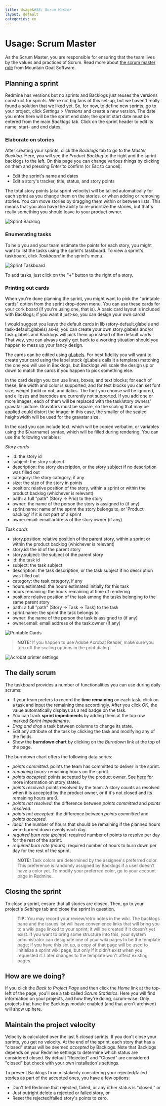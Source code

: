 ```yaml
---
title: Usage&#58; Scrum Master
layout: default
categories: en
---
```

# Usage: Scrum Master

As the Scrum Master, you are responsible for ensuring that the team lives by the values and practices of Scrum. Read more about <a href="http://www.mountaingoatsoftware.com/scrum/scrummaster" target="_blank">the scrum master role</a> from Mountain Goat Software.

## Planning a sprint

Redmine has versions but no sprints and Backlogs just reuses the
versions construct for sprints. We're not big fans of this set-up, but
we haven't really found a solution that we liked yet. So, for now, to
define new sprints, go to your project, click _Settings_ > _Versions_
and create a new version. The date you enter here will be the sprint
end date; the sprint start date must be entered from the main
_Backlogs_ tab. Click on the sprint header to edit its name, start-
and end dates.

### Elaborate on stories

After creating your sprints, click the _Backlogs_ tab to go to the _Master Backlog_. Here, you will see the _Product Backlog_ to the right and the sprint backlogs to the left. On this page you can change various things by clicking on them and pressing _Enter_ to confirm (or _Esc_ to cancel):

* Edit the sprint's name and dates
* Edit a story's tracker, title, status, and story points

The total story points (aka sprint velocity) will be tallied automatically for each sprint as you change them on the stories, or when adding or removing stories. You can move stories by dragging them within or between lists. This means that you also have the ability to re-prioritize the stories, but that's really something you should leave to your product owner.

![Sprint Backlog](../../assets/images/sprint_backlog.png)

### Enumerating tasks

To help you and your team estimate the points for each story, you might want to list the tasks using the sprint's taskboard. To view a sprint's taskboard, click _Taskboard_ in the sprint's menu.

![Sprint Taskboard](../../assets/images/sprint_taskboard.png)

To add tasks, just click on the "+" button to the right of a story.

### Printing out cards

When you're done planning the sprint, you might want to pick the "printable cards" option from the sprint drop-down menu. You can use these cards for your cork board (if you're using one, that is). A basic card layout is included with Backlogs; if you want it just-so, you can design your own cards!

I would suggest you leave the default cards in lib (story-default.glabels and task-default.glabels) as-is; you can create your own story.glabels and/or task.glabels and Backlogs will pick them up instead of the default cards. That way, you can always easily get back to a working situation should you happen to mess up your fancy design.

The cards can be edited using <a href="http://www.glabels.org/" target="_blank">gLabels</a>. For best fidelity you will want to create your card using the label stock (gLabels calls it a template) matching the one you will use in Backlogs, but Backlogs will scale the design up or down to match the cards if you happen to pick something else.

In the card design you can use lines, boxes, and text blocks; for each of these, line width and color is supported, and for text blocks you can set font size, weight (bold or not, and italics. The font you choose will be ignored, and ellipses and barcodes are currently not supported. If you add one or more images, each of them will be replaced with the task/story owners' gravatar picture. Gravatars must be square, so the scaling that may be applied could distort the image; in this case, the smaller of the scaled height/width will be used for the gravatar size.

In the card you can include text, which will be copied verbatim, or variables using the ${varname} syntax, which will be filled during rendering. You can use the following variables:

*Story cards*

* id: the story id
* subject: the story subject
* description: the story description, or the story subject if no description was filled out
* category: the story category, if any
* size: the size of the story in points
* position: relative position of the story, within a sprint or within the product backlog (whichever is relevant)
* path: a full "path" (Story -> Prio) to the story
* owner: the name of the person the story is assigned to (if any)
* sprint.name: name of the sprint the story belongs to, or 'Product backlog' if it is not part of a sprint
* owner.email: email address of the story.owner (if any)

*Task cards*

* story.position: relative position of the parent story, within a sprint or within the product backlog (whichever is relevant)
* story.id: the id of the parent story
* story.subject: the subject of the parent story
* id: the task id
* subject: the task subject
* description: the task description, or the task subject if no description was filled out
* category: the task category, if any
* hours.estimated: the hours estimated initially for this task
* hours.remaining: the hours remaining at time of rendering
* position: relative position of the task among the tasks belonging to the same parent story
* path: a full "path" (Story -> Task -> Task) to the task
* sprint.name: the sprint the task belongs to
* owner: the name of the person the task is assigned to (if any)
* owner.email: email address of the task.owner (if any)


![Printable Cards](../../assets/images/sprint_context_menu.png)

> **NOTE:** If you happen to use Adobe Acrobat Reader, make sure you turn off the scaling options in the print dialog.

![Acrobat printer settings](../../assets/images/printer_settings.png)

## The daily scrum

The taskboard provides a number of functionalities you can use during daily scrums:

* If your team prefers to record the **time remaining** on each task, click on a task and input the remaining time accordingly. After you click _OK_, the value automatically displays as a red badge on the task.
* You can track **sprint impediments** by adding them at the top row marked _Sprint Impediments_.
* *Drag and drop* a task between columns to change its state.
* Edit any attribute of the task by clicking the task and modifying any of the fields.
* Show the **burndown chart** by clicking on the _Burndown_ link at the top of the page.

The burndown chart offers the following data series:

* *points committed*: points the team has committed to deliver in the sprint.
* *remaining hours*: remaining hours on the sprint.
* *points accepted*: points accepted by the product owner. See <a href="usage-scrum-master.html#storystates">here</a> for more information on story states.
* *points resolved*: points resolved by the team. A story counts as resolved when it is accepted by the product owner, or if it's not closed and its remaining hours are 0.
* *points not resolved*: the difference between *points committed* and *points resolved*.
* *points not accepted*: the difference between *points committed* and *points accepted*.
* *ideal*: the number of hours that should be remaining if the planned hours were burned down evenly each day.
* *required burn rate (points)*: required number of points to resolve per day for the rest of the sprint.
* *required burn rate (hours)*: required number of hours to burn down per day for the rest of the sprint.

> **NOTE:** Task colors are determined by the assignee's preferred color. This preference is randomly assigned by Backlogs if a user doesn't have a color yet. To modify your preferred color, go to your account page in Redmine.


## Closing the sprint

To close a sprint, ensure that all stories are closed. Then, go to your project's _Settings_ tab and close the sprint in question.

> **TIP:** You may record your review/retro notes in the wiki. The backlogs pane and the issues list will have convenience links that will bring you to a wiki page linked to your sprint; it will be created if it doesn't yet exist. If you want to bring some structure into this, your system administrator can designate one of your wiki pages to be the template page; if you have this set up, a copy of that page will be used to initialize a sprint wiki page, but only if it didn't exist when you requested it. Later changes to the template won't affect existing pages.


## How are we doing?

If you click the _Back to Project Page_ and then click the _Home_ link at the top-left of the page, you'll see a tab called _Scrum Statistics_. Here you will find information on your projects, and how they're doing, scrum-wise. Only projects that have the Backlogs module enabled (and that aren't archived) will show up here.

## Maintain the project velocity

Velocity is calculated over the last 5 _closed_ sprints. If you don't close your sprints, you get no velocity. At the end of the sprint, each story that has a "closed" status will be deemed _accepted_ by Backlogs. Note that Backlogs depends on your Redmine settings  to determine which status are considered closed. By default "Rejected" and "Closed" are considered "closed" but check with your own installation's settings. 

To prevent Backlogs from mistakenly considering your rejected/failed stories as part of the accepted ones, you have a few options:

* Don't tell Redmine that rejected, failed, or any other status is "closed," or
* Just outright delete a rejected or failed story, or
* Reset the rejected/failed story's points to zero.
